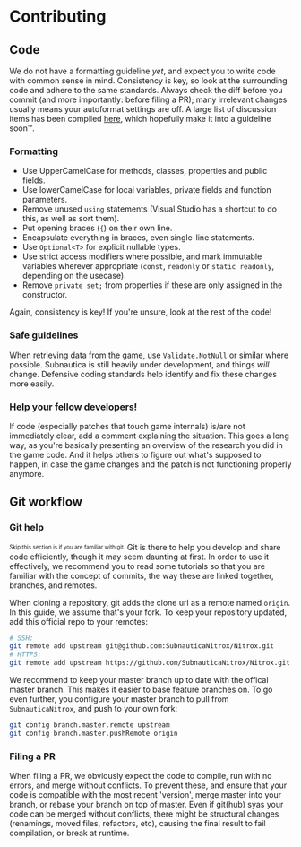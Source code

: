 # Contributing

## Code
We do not have a formatting guideline *yet*, and expect you to write code with common sense in mind. Consistency is key, so look at the surrounding code and adhere to the same standards. Always check the diff before you commit (and more importantly: before filing a PR); many irrelevant changes usually means your autoformat settings are off.
A large list of discussion items has been compiled [here](https://github.com/SubnauticaNitrox/Nitrox/issues/36), which hopefully make it into a guideline soon™.

### Formatting
- Use UpperCamelCase for methods, classes, properties and public fields.
- Use lowerCamelCase for local variables, private fields and function parameters.
- Remove unused `using` statements (Visual Studio has a shortcut to do this, as well as sort them).
- Put opening braces (`{`) on their own line.
- Encapsulate everything in braces, even single-line statements.
- Use `Optional<T>` for explicit nullable types.
- Use strict access modifiers where possible, and mark immutable variables wherever appropriate (`const`, `readonly` or `static readonly`, depending on the usecase).
- Remove `private set;` from properties if these are only assigned in the constructor.

Again, consistency is key! If you're unsure, look at the rest of the code!

### Safe guidelines
When retrieving data from the game, use `Validate.NotNull` or similar where possible. Subnautica is still heavily under development, and things *will* change. Defensive coding standards help  identify and fix these changes more easily.

### Help your fellow developers!
If code (especially patches that touch game internals) is/are not immediately clear, add a comment explaining the situation. This goes a long way, as you're basically presenting an overview of the research you did in the game code. And it helps others to figure out what's supposed to happen, in case the game changes and the patch is not functioning properly anymore.

## Git workflow
### Git help
<sub><sup>Skip this section is if you are familiar with git.</sup></sub>
Git is there to help you develop and share code efficiently, though it may seem daunting at first. In order to use it effectively, we recommend you to read some tutorials so that you are familiar with the concept of commits, the way these are linked together, branches, and remotes.

When cloning a repository, git adds the clone url as a remote named `origin`. In this guide, we assume that's your fork. To keep your repository updated, add this official repo to your remotes:
```bash
# SSH:
git remote add upstream git@github.com:SubnauticaNitrox/Nitrox.git
# HTTPS:
git remote add upstream https://github.com/SubnauticaNitrox/Nitrox.git
```

We recommend to keep your master branch up to date with the offical master branch. This makes it easier to base feature branches on.
To go even further, you configure your master branch to pull from `SubnauticaNitrox`, and push to your own fork:
```bash
git config branch.master.remote upstream
git config branch.master.pushRemote origin
```

### Filing a PR
When filing a PR, we obviously expect the code to compile, run with no errors, and merge without conflicts.
To prevent these, and ensure that your code is compatible with the most recent 'version',
merge master into your branch, or rebase your branch on top of master. Even if git(hub) syas your code can be merged without conflicts, there might be structural changes (renamings, moved files, refactors, etc), causing the final result to fail compilation, or break at runtime.
